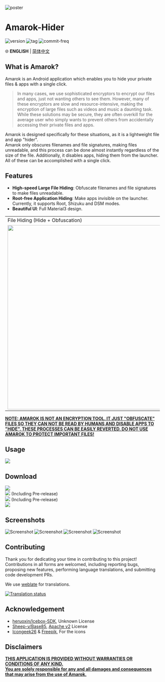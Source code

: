 
![poster](https://raw.githubusercontent.com/deltazefiro/ImageHost/master/amarok-169-poster.png)

# Amarok-Hider

![version](https://img.shields.io/visual-studio-app-center/releases/version/deltazefiro/Amarok/2e57e3f726f6bdf0b9bd5e3791bd2c5d1ab1dbe2)
![tag](https://img.shields.io/github/v/tag/deltazefiro/Amarok-Hider)
![commit-freq](https://img.shields.io/github/commit-activity/m/deltazefiro/Amarok-Hider)

🌐 **ENGLISH** | [简体中文](https://github.com/deltazefiro/Amarok-Hider/blob/main/README.zh.md)

## What is Amarok?


Amarok is an Android application which enables you to hide your private files & apps with a single click.

> In many cases, we use sophisticated encryptors to encrypt our files and apps, just not wanting others to see them. However, many of these encryptors are slow and resource-intensive, making the encryption of large files such as videos and music a daunting task. While these solutions may be secure, they are often overkill for the average user who simply wants to prevent others from accidentally accessing their private files and apps.

Amarok is designed specifically for these situations, as it is a lightweight file and app "hider".   
Amarok only obscures filenames and file signatures, making files unreadable, and this process can be done almost instantly regardless of the size of the file. Additionally, it disables apps, hiding them from the launcher. All of these can be accomplished with a single click.

## Features

- **High-speed Large File Hiding**: Obfuscate filenames and file signatures to make files unreadable.  
- **Root-free Application Hiding**: Make apps invisible on the launcher. Currently, it supports Root, Shizuku and DSM modes.  
- **Beautiful UI**: Full Material3 design.

<table>
  <tr>
    <td>File Hiding (Hide + Obfuscation)</td>
    <td>APP Hiding</td>
  </tr>
  <tr>
    <td><img src="https://s2.loli.net/2023/01/27/dHWMGPZV1krzjAg.gif" width="600"></td>
    <td><img src="https://s2.loli.net/2023/01/27/RsjLuC7AvwYFJzS.gif" width="600"></td>
  </tr>
 </table>

**<u>NOTE: AMAROK IS NOT AN ENCRYPTION TOOL. IT JUST "OBFUSCATE" FILES SO THEY CAN NOT BE READ BY HUMANS AND DISABLE APPS TO "HIDE". THESE PROCESSES CAN BE EASILY REVERTED. DO NOT USE AMAROK TO PROTECT IMPORTANT FILES! </u>**

## Usage
[![](https://img.shields.io/badge/AmarokDocs-ClickToView-brightgreen)](https://deltazefiro.github.io/Amarok-doc/en-US/)  


## Download
[![](https://img.shields.io/f-droid/v/deltazero.amarok.foss)](https://f-droid.org/zh_Hans/packages/deltazero.amarok.foss/)  
[![](https://img.shields.io/endpoint?url=https://apt.izzysoft.de/fdroid/api/v1/shield/deltazero.amarok.foss)](https://apt.izzysoft.de/fdroid/index/apk/deltazero.amarok.foss)  (Including Pre-release)  
[![](https://img.shields.io/github/v/release/deltazefiro/Amarok-Hider?include_prereleases&label=GithubRelease)](https://github.com/deltazefiro/Amarok-Hider/releases)  (Including Pre-release)  
[![](https://img.shields.io/visual-studio-app-center/releases/version/deltazefiro/Amarok/2e57e3f726f6bdf0b9bd5e3791bd2c5d1ab1dbe2?color=blue&label=AppCenter)](https://install.appcenter.ms/users/deltazefiro/apps/amarok/distribution_groups/public)  



## Screenshots

![Screenshot](https://raw.githubusercontent.com/deltazefiro/ImageHost/master/amarok-169-1.png)
![Screenshot](https://raw.githubusercontent.com/deltazefiro/ImageHost/master/amarok-169-2.png)
![Screenshot](https://raw.githubusercontent.com/deltazefiro/ImageHost/master/amarok-169-3.png)
![Screenshot](https://raw.githubusercontent.com/deltazefiro/ImageHost/master/amarok-169-4.png)


## Contributing
Thank you for dedicating your time in contributing to this project!
Contributions in all forms are welcomed, including reporting bugs, proposing new features, performing language translations, and submitting code development PRs.

We use [weblate](https://hosted.weblate.org/engage/amarok-hider/) for translations.  

<a href="https://hosted.weblate.org/engage/amarok-hider/">
<img src="https://hosted.weblate.org/widgets/amarok-hider/-/multi-auto.svg" alt="Translation status" />
</a>

## Acknowledgement

- [heruoxin/Icebox-SDK](https://github.com/heruoxin/IceBox-SDK), Unknown License
- [Sheep-y/Base85](https://github.com/Sheep-y/Base85/), [Apache v2](https://github.com/Sheep-y/Base85/blob/master/LICENSE) License
- [Icongeek26](https://www.flaticon.com/authors/icongeek26) & [Freepik](), For the icons


## Disclaimers
<u>**THIS APPLICATION IS PROVIDED WITHOUT WARRANTIES OR CONDITIONS OF ANY KIND.  
You are solely responsible for any and all damages and consequences that may arise from the use of Amarok.**</u>
